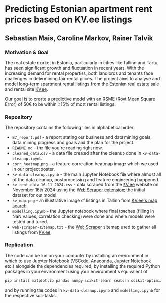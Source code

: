 # Predicting Estonian apartment rent prices based on KV.ee listings

## Sebastian Mais, Caroline Markov, Rainer Talvik

### Motivation & Goal

The real estate market in Estonia, particularly in cities like Tallinn and Tartu, has seen significant growth and fluctuation in recent years. With the increasing demand for rental properties, both landlords and tenants face challenges in determining fair rental prices. The project aims to analyse  and model long-term apartment rental listings from the Estonian real estate sale and rental site [KV.ee](https://www.kv.ee/).

Our goal is to create a predictive model with an RSME (Root Mean Square Error) of 50€ to be within ±15% of most rental listings.

### Repository

The repository contains the following files in alphabetical order:
* `B7_report.pdf` - a report stating our business and data mining goals, data mining progress and goals and the plan for the project.
* `README.md` - the file you're reading right now.
* `cleaned_data.csv` - a data file created after the cleanup done in `kv-data-cleanup.ipynb`.
* `corr_heatmap.png` - a feature correlation heatmap image which we used in our project poster.
* `kv-data-cleanup.ipynb` - the main Jupyter Notebook file where almost all of the data cleanup, postprocessing and feature engineering happened.
* `kv-rent-data-16-11-2024.csv` - data scraped from the [KV.ee](https://www.kv.ee/) website on November 16th 2024 using the [Web Scraper extension](https://webscraper.io/); the initial dataset for our model.
* `kv_map.png` - an illustrative image of listings in Tallinn from [KV.ee's map search](https://www.kv.ee/#/search/map?deal_type=2).
* `modelling.ipynb` - the Jupyter notebook where final touches (filling in NaN values, correlation checking) were done and where models were tested and tuned.
* `web-scraper-sitemap.txt` - the [Web Scraper](https://webscraper.io/) sitemap used to gather all listings from [KV.ee](https://www.kv.ee/). 

### Replication

The code can be run on your computer by installing an environment in which to use Jupyter Notebook (VSCode, Anaconda, Jupyter Notebook etc.) alongside the dependencies required, by installing the required Python packages in your environment using your environment's equivalent of
```python
pip install matplotlib pandas numpy scikit-learn seaborn scikit-optimize
```
and by running the codes in `kv-data-cleanup.ipynb` and `modelling.ipynb` for the respective sub-tasks.
